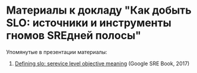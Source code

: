 # Материалы к докладу "Как добыть SLO: источники и инструменты гномов SREдней полосы"

Упомянутые в презентации материалы:
1. [Defining slo: serevice level objective meaning](https://sre.google/sre-book/service-level-objectives/) (Google SRE Book, 2017)
